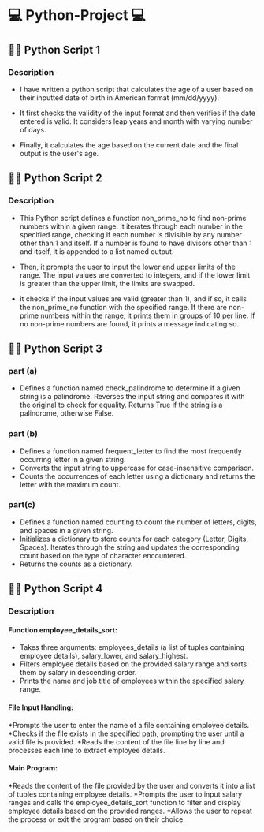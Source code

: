 #  :computer: Python-Project :computer:

## 📍📝 Python Script 1  

### Description
* I have written a python script that calculates the age of a user based on their inputted date of birth in American format (mm/dd/yyyy). 

* It first checks the validity of the input format and then verifies if the date entered is valid. It considers leap years and month with varying number of days.

* Finally, it calculates the age based on the current date and the final output is the user's age.

## 📍📝 Python Script 2
### Description
* This Python script defines a function non_prime_no to find non-prime numbers within a given range. It iterates through each number in the specified range, checking if each number is divisible by any number other than 1 and itself. If a number is found to have divisors other than 1 and itself, it is appended to a list named output.

* Then, it prompts the user to input the lower and upper limits of the range. The input values are converted to integers, and if the lower limit is greater than the upper limit, the limits are swapped.

* it checks if the input values are valid (greater than 1), and if so, it calls the non_prime_no function with the specified range. If there are non-prime numbers within the range, it prints them in groups of 10 per line. If no non-prime numbers are found, it prints a message indicating so.

## 📍📝 Python Script 3
### part (a)

* Defines a function named check_palindrome to determine if a given string is a palindrome.
Reverses the input string and compares it with the original to check for equality.
Returns True if the string is a palindrome, otherwise False.
### part (b)

* Defines a function named frequent_letter to find the most frequently occurring letter in a given string.
* Converts the input string to uppercase for case-insensitive comparison.
* Counts the occurrences of each letter using a dictionary and returns the letter with the maximum count.
 
### part(c)

* Defines a function named counting to count the number of letters, digits, and spaces in a given string.
* Initializes a dictionary to store counts for each category (Letter, Digits, Spaces).
Iterates through the string and updates the corresponding count based on the type of character encountered.
* Returns the counts as a dictionary.

## 📍📝 Python Script 4

### Description

#### Function employee_details_sort:

* Takes three arguments: employees_details (a list of tuples containing employee details), salary_lower, and salary_highest.
* Filters employee details based on the provided salary range and sorts them by salary in descending order.
* Prints the name and job title of employees within the specified salary range.
#### File Input Handling:

*Prompts the user to enter the name of a file containing employee details.
*Checks if the file exists in the specified path, prompting the user until a valid file is provided.
*Reads the content of the file line by line and processes each line to extract employee details.
#### Main Program:

*Reads the content of the file provided by the user and converts it into a list of tuples containing employee details.
*Prompts the user to input salary ranges and calls the employee_details_sort function to filter and display employee details based on the provided ranges.
*Allows the user to repeat the process or exit the program based on their choice.



